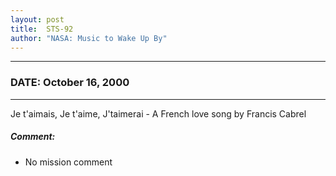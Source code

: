 ```yaml
---
layout: post
title:  STS-92
author: "NASA: Music to Wake Up By"
---
```


----
### DATE: October 16, 2000
----
Je t'aimais, Je t'aime, J'taimerai - A French love song by Francis Cabrel

##### Comment:
* No mission comment
